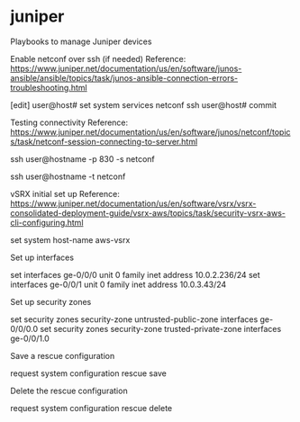 # juniper
Playbooks to manage Juniper devices

Enable netconf over ssh (if needed)
Reference: https://www.juniper.net/documentation/us/en/software/junos-ansible/ansible/topics/task/junos-ansible-connection-errors-troubleshooting.html

[edit]
user@host# set system services netconf ssh
user@host# commit

Testing connectivity
Reference: https://www.juniper.net/documentation/us/en/software/junos/netconf/topics/task/netconf-session-connecting-to-server.html

ssh user@hostname -p 830 -s netconf

ssh user@hostname -t netconf

vSRX initial set up
Reference: https://www.juniper.net/documentation/us/en/software/vsrx/vsrx-consolidated-deployment-guide/vsrx-aws/topics/task/security-vsrx-aws-cli-configuring.html

set system host-name aws-vsrx

Set up interfaces

set interfaces ge-0/0/0 unit 0 family inet address 10.0.2.236/24 
set interfaces ge-0/0/1 unit 0 family inet address 10.0.3.43/24

Set up security zones

set security zones security-zone untrusted-public-zone interfaces ge-0/0/0.0
set security zones security-zone trusted-private-zone interfaces ge-0/0/1.0

Save a rescue configuration

request system configuration rescue save

Delete the rescue configuration

request system configuration rescue delete
